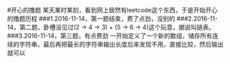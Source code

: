 #开心的撸题
某天某时某刻，看到网上居然有leetcode这个东西，于是开始开心的撸题历程
###1.2016-11-14，第一题结束，费了点劲，没别的
###2.2016-11-14，第二题，卧槽没见过(2 -> 4 -> 3) + (5 -> 6 -> 4)这个玩意，据说叫链表。
###3.2016-11-14，第三题，有点费劲
一开始定义了一个新的数组，储存所有连续的字符串，最后再把最长的字符串输出长度后来发现不用，直接比较，然后输出就可以



